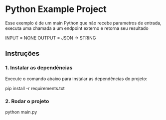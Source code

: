 # Python Example Project

Esse exemplo é de um main Python que não recebe parametros de entrada, executa uma chamada a um endpoint externo e retorna seu resultado

INPUT = NONE
OUTPUT = JSON -> STRING

## Instruções

### 1. Instalar as dependências

Execute o comando abaixo para instalar as dependências do projeto:

pip install -r requirements.txt

### 2. Rodar o projeto

python main.py
